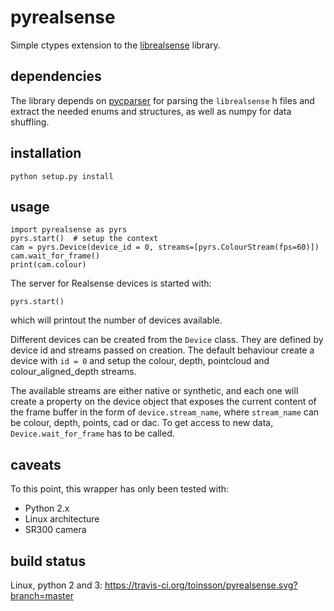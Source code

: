 # pyrealsense
Simple ctypes extension to the [librealsense](https://github.com/IntelRealSense/librealsense) library. 

## dependencies

The library depends on [pycparser](https://github.com/eliben/pycparser) for parsing the `librealsense` h files and extract the needed enums and structures, as well as numpy for data shuffling.

## installation

    python setup.py install

## usage

    import pyrealsense as pyrs
    pyrs.start()  # setup the context
    cam = pyrs.Device(device_id = 0, streams=[pyrs.ColourStream(fps=60)])
    cam.wait_for_frame()
    print(cam.colour)

The server for Realsense devices is started with:

    pyrs.start()

which will printout the number of devices available.

Different devices can be created from the `Device` class. They are defined by device id and streams passed on creation. The default behaviour create a device with `id = 0` and setup the colour, depth, pointcloud and colour_aligned_depth streams.

The available streams are either native or synthetic, and each one will create a property on the device object that exposes the current content of the frame buffer in the form of `device.stream_name`, where `stream_name` can be colour, depth, points, cad or dac. To get access to new data, `Device.wait_for_frame` has to be called.

## caveats
To this point, this wrapper has only been tested with:
- Python 2.x
- Linux architecture
- SR300 camera

## build status
Linux, python 2 and 3: https://travis-ci.org/toinsson/pyrealsense.svg?branch=master
